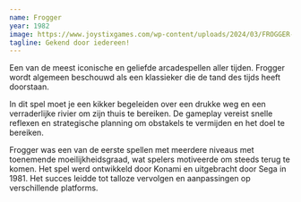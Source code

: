 ```yaml
---
name: Frogger
year: 1982
image: https://www.joystixgames.com/wp-content/uploads/2024/03/FROGGER-ARCADE-GAME-AT-JOYSTIX-fixed-resized.jpg
tagline: Gekend door iedereen!
---
```


Een van de meest iconische en geliefde arcadespellen aller tijden. Frogger wordt algemeen beschouwd als een klassieker
die de tand des tijds heeft doorstaan.

In dit spel moet je een kikker begeleiden over een drukke weg en een
verraderlijke rivier om zijn thuis te bereiken. De gameplay vereist snelle reflexen en strategische planning om
obstakels te vermijden en het doel te bereiken.

Frogger was een van de eerste spellen met meerdere niveaus met
toenemende moeilijkheidsgraad, wat spelers motiveerde om steeds terug te komen. Het spel werd ontwikkeld door Konami en
uitgebracht door Sega in 1981. Het succes leidde tot talloze vervolgen en aanpassingen op verschillende platforms.